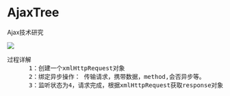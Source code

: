 # AjaxTree
Ajax技术研究


![](https://i.imgur.com/xsahzoP.png)

<pre>
过程详解
      1：创建一个xmlHttpRequest对象
      2：绑定异步操作： 传输请求，携带数据，method,会否异步等。
      3：监听状态为4，请求完成，根据xmlHttpRequest获取response对象，获取数据，页面局部刷新
</pre>